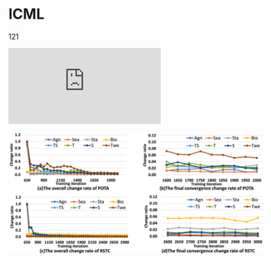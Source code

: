 # ICML

121

![image](https://github.com/YZH0905/ICML/blob/master/Convergence%20curve%202-2.pdf)

![image](https://github.com/YZH0905/ICML/blob/master/Convergence%20curve%202-2.png)
